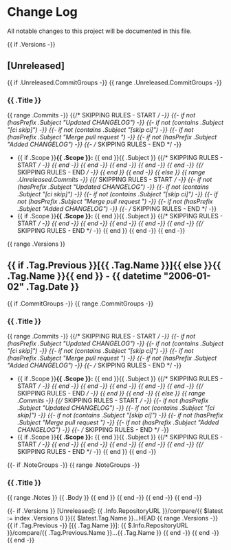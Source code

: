 # Change Log

All notable changes to this project will be documented in this file.

{{ if .Versions -}}
<a name="unreleased"></a>
## [Unreleased]
{{ if .Unreleased.CommitGroups -}}
{{ range .Unreleased.CommitGroups -}}
### {{ .Title }}
{{ range .Commits -}}
{{/* SKIPPING RULES - START */ -}}
{{- if not (hasPrefix .Subject "Updated CHANGELOG") -}}
{{- if not (contains .Subject "[ci skip]") -}}
{{- if not (contains .Subject "[skip ci]") -}}
{{- if not (hasPrefix .Subject "Merge pull request ") -}}
{{- if not (hasPrefix .Subject "Added CHANGELOG") -}}
{{- /* SKIPPING RULES - END */ -}}
- {{ if .Scope }}**{{ .Scope }}:** {{ end }}{{ .Subject }}
{{/* SKIPPING RULES - START */ -}}
{{ end -}}
{{ end -}}
{{ end -}}
{{ end -}}
{{ end -}}
{{/* SKIPPING RULES - END */ -}}
{{ end }}
{{ end -}}
{{ else }}
{{ range .Unreleased.Commits -}}
{{/* SKIPPING RULES - START */ -}}
{{- if not (hasPrefix .Subject "Updated CHANGELOG") -}}
{{- if not (contains .Subject "[ci skip]") -}}
{{- if not (contains .Subject "[skip ci]") -}}
{{- if not (hasPrefix .Subject "Merge pull request ") -}}
{{- if not (hasPrefix .Subject "Added CHANGELOG") -}}
{{- /* SKIPPING RULES - END */ -}}
- {{ if .Scope }}**{{ .Scope }}:** {{ end }}{{ .Subject }}
{{/* SKIPPING RULES - START */ -}}
{{ end -}}
{{ end -}}
{{ end -}}
{{ end -}}
{{ end -}}
{{/* SKIPPING RULES - END */ -}}
{{ end }}
{{ end -}}
{{ end -}}

{{ range .Versions }}
<a name="{{ .Tag.Name }}"></a>
## {{ if .Tag.Previous }}[{{ .Tag.Name }}]{{ else }}{{ .Tag.Name }}{{ end }} - {{ datetime "2006-01-02" .Tag.Date }}
{{ if .CommitGroups -}}
{{ range .CommitGroups -}}
### {{ .Title }}
{{ range .Commits -}}
{{/* SKIPPING RULES - START */ -}}
{{- if not (hasPrefix .Subject "Updated CHANGELOG") -}}
{{- if not (contains .Subject "[ci skip]") -}}
{{- if not (contains .Subject "[skip ci]") -}}
{{- if not (hasPrefix .Subject "Merge pull request ") -}}
{{- if not (hasPrefix .Subject "Added CHANGELOG") -}}
{{- /* SKIPPING RULES - END */ -}}
- {{ if .Scope }}**{{ .Scope }}:** {{ end }}{{ .Subject }}
{{/* SKIPPING RULES - START */ -}}
{{ end -}}
{{ end -}}
{{ end -}}
{{ end -}}
{{ end -}}
{{/* SKIPPING RULES - END */ -}}
{{ end }}
{{ end -}}
{{ else }}
{{ range .Commits -}}
{{/* SKIPPING RULES - START */ -}}
{{- if not (hasPrefix .Subject "Updated CHANGELOG") -}}
{{- if not (contains .Subject "[ci skip]") -}}
{{- if not (contains .Subject "[skip ci]") -}}
{{- if not (hasPrefix .Subject "Merge pull request ") -}}
{{- if not (hasPrefix .Subject "Added CHANGELOG") -}}
{{- /* SKIPPING RULES - END */ -}}
- {{ if .Scope }}**{{ .Scope }}:** {{ end }}{{ .Subject }}
{{/* SKIPPING RULES - START */ -}}
{{ end -}}
{{ end -}}
{{ end -}}
{{ end -}}
{{ end -}}
{{/* SKIPPING RULES - END */ -}}
{{ end }}
{{ end -}}

{{- if .NoteGroups -}}
{{ range .NoteGroups -}}
### {{ .Title }}
{{ range .Notes }}
{{ .Body }}
{{ end }}
{{ end -}}
{{ end -}}
{{ end -}}

{{- if .Versions }}
[Unreleased]: {{ .Info.RepositoryURL }}/compare/{{ $latest := index .Versions 0 }}{{ $latest.Tag.Name }}...HEAD
{{ range .Versions -}}
{{ if .Tag.Previous -}}
[{{ .Tag.Name }}]: {{ $.Info.RepositoryURL }}/compare/{{ .Tag.Previous.Name }}...{{ .Tag.Name }}
{{ end -}}
{{ end -}}
{{ end -}}